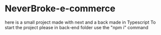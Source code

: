 # NeverBroke-e-commerce
here is a small project made with next and a back made in Typescript
 To start the project please in back-end folder use the "npm i" command